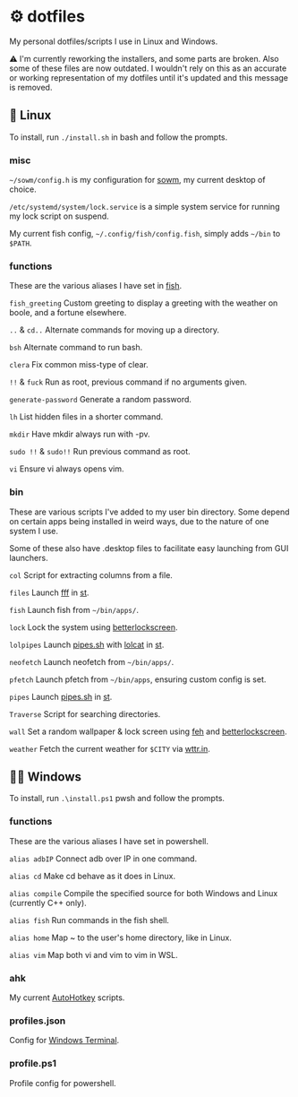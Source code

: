 # ⚙ dotfiles

My personal dotfiles/scripts I use in Linux and Windows.

⚠ I'm currently reworking the installers, and some parts are broken. Also some of these files are now outdated. I wouldn't rely on this as an accurate or working representation of my dotfiles until it's updated and this message is removed.

## 🐧 Linux

To install, run `./install.sh` in bash and follow the prompts.

### misc

`~/sowm/config.h` is my configuration for [sowm](https://github.com/dylanaraps/sowm), my current desktop of choice.

`/etc/systemd/system/lock.service` is a simple system service for running my lock script on suspend.

My current fish config, `~/.config/fish/config.fish`, simply adds `~/bin` to `$PATH`.

### functions

These are the various aliases I have set in [fish](https://fishshell.com/).

`fish_greeting` Custom greeting to display a greeting with the weather on boole, and a fortune elsewhere.

`..` & `cd..` Alternate commands for moving up a directory.

`bsh` Alternate command to run bash.

`clera` Fix common miss-type of clear.

`!!` & `fuck` Run as root, previous command if no arguments given.

`generate-password` Generate a random password.

`lh` List hidden files in a shorter command.

`mkdir` Have mkdir always run with -pv.

`sudo !!` & `sudo!!` Run previous command as root.

`vi` Ensure vi always opens vim.

### bin

These are various scripts I've added to my user bin directory. Some depend on certain apps being installed in weird ways, due to the nature of one system I use.

Some of these also have .desktop files to facilitate easy launching from GUI launchers.

`col` Script for extracting columns from a file.

`files` Launch [fff](https://github.com/dylanaraps/fff) in [st](https://st.suckless.org/).

`fish` Launch fish from `~/bin/apps/`.

`lock` Lock the system using [betterlockscreen](https://github.com/pavanjadhaw/betterlockscreen).

`lolpipes` Launch [pipes.sh](https://github.com/pipeseroni/pipes.sh) with [lolcat](https://github.com/busyloop/lolcat) in [st](https://st.suckless.org/).

`neofetch` Launch neofetch from `~/bin/apps/`.

`pfetch` Launch pfetch from `~/bin/apps`, ensuring custom config is set.

`pipes` Launch [pipes.sh](https://github.com/pipeseroni/pipes.sh) in [st](https://st.suckless.org/).

`Traverse` Script for searching directories.

`wall` Set a random wallpaper & lock screen using [feh](https://feh.finalrewind.org/) and [betterlockscreen](https://github.com/pavanjadhaw/betterlockscreen).

`weather` Fetch the current weather for `$CITY` via [wttr.in](https://github.com/chubin/wttr.in).


## 🐱‍💻 Windows

To install, run `.\install.ps1` pwsh and follow the prompts.

### functions

These are the various aliases I have set in powershell.

`alias adbIP` Connect adb over IP in one command.

`alias cd` Make cd behave as it does in Linux.

`alias compile` Compile the specified source for both Windows and Linux (currently C++ only).

`alias fish` Run commands in the fish shell.

`alias home` Map ~ to the user's home directory, like in Linux.

`alias vim` Map both vi and vim to vim in WSL.

### ahk

My current [AutoHotkey](https://www.autohotkey.com) scripts.

### profiles.json

Config for [Windows Terminal](https://devblogs.microsoft.com/commandline/introducing-windows-terminal/).

### profile.ps1

Profile config for powershell.
